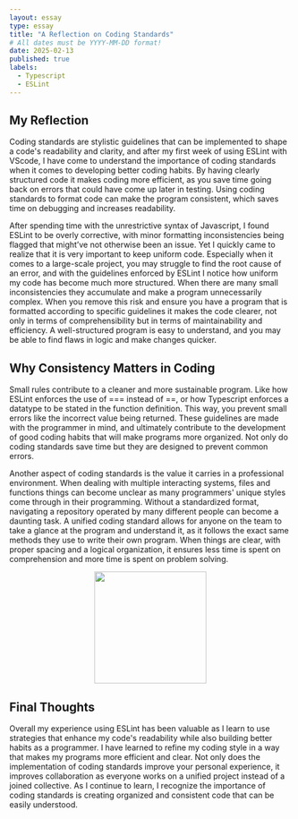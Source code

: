 ```yaml
---
layout: essay
type: essay
title: "A Reflection on Coding Standards"
# All dates must be YYYY-MM-DD format!
date: 2025-02-13
published: true
labels:
  - Typescript
  - ESLint
---
```

## My Reflection
Coding standards are stylistic guidelines that can be implemented to shape a code's readability and clarity, and after my first week of using ESLint with VScode, I have come to understand the importance of coding standards when it comes to developing better coding habits. By having clearly structured code it makes coding more efficient, as you save time going back on errors 
that could have come up later in testing. Using coding standards to format code can make the program consistent, which saves time on debugging and increases readability.

After spending time with the unrestrictive syntax of Javascript, I found ESLint to be overly corrective, with minor formatting inconsistencies being flagged that might’ve not otherwise been an issue. Yet I quickly came to realize that it is very important to keep uniform code. Especially when it comes to a large-scale project, you may struggle to find the root cause of an error, and with the guidelines enforced by ESLint I notice how uniform my code has become much more structured. When there are many small inconsistencies they accumulate and make a program unnecessarily complex. When you remove this risk and ensure you have a program that is formatted according to specific guidelines it makes the code clearer, not only in terms of comprehensibility but in terms of maintainability and efficiency. A well-structured program is easy to understand, and you may be able to find flaws in logic and make changes quicker. 

## Why Consistency Matters in Coding
Small rules contribute to a cleaner and more sustainable program. Like how ESLint enforces the use of === instead of ==, or how Typescript enforces a datatype to be stated in the function definition. This way, you prevent small errors like the incorrect value being returned. These guidelines are made with the programmer in mind, and ultimately contribute to the development of good coding habits that will make programs more organized. Not only do coding standards save time but they are designed to prevent common errors. 

Another aspect of coding standards is the value it carries in a professional environment. When dealing with multiple interacting systems, files and functions things can become unclear as many programmers' unique styles come through in their programming. Without a standardized format, navigating a repository operated by many different people can become a daunting task. A unified coding standard allows for anyone on the team to take a glance at the program and understand it, as it follows the exact same methods they use to write their own program. When things are clear, with proper spacing and a logical organization, it ensures less time is spent on comprehension and more time is spent on problem solving.

<p align="center">
  <img width="200px" src="https://miro.medium.com/v2/resize:fit:640/format:webp/1*bNP7DQt6uNDUQ5VLkrm2sQ.png">
</p>

## Final Thoughts
Overall my experience using ESLint has been valuable as I learn to use strategies that enhance my code's readability while also building better habits as a programmer. I have learned to refine my coding style in a way that makes my programs more efficient and clear. Not only does the implementation of coding standards improve your personal experience, it improves collaboration as everyone works on a unified project instead of a joined collective. As I continue to learn, I recognize the importance of coding standards is creating organized and consistent code that can be easily understood. 
